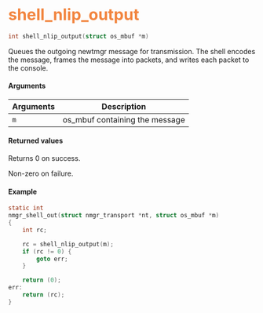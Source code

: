 ## <font color="#F2853F" style="font-size:24pt"> shell_nlip_output </font>

```c
int shell_nlip_output(struct os_mbuf *m)
```

Queues the outgoing newtmgr message for transmission. The shell encodes the message, frames the message into packets, and writes each packet to the console.  

#### Arguments

| Arguments | Description |
|-----------|-------------|
| `m` | os_mbuf containing the message  |

#### Returned values
 
Returns 0 on success.

Non-zero on failure.

#### Example

```c
static int 
nmgr_shell_out(struct nmgr_transport *nt, struct os_mbuf *m)
{
    int rc;

    rc = shell_nlip_output(m);
    if (rc != 0) {
        goto err;
    }

    return (0);
err:
    return (rc);
}
```
